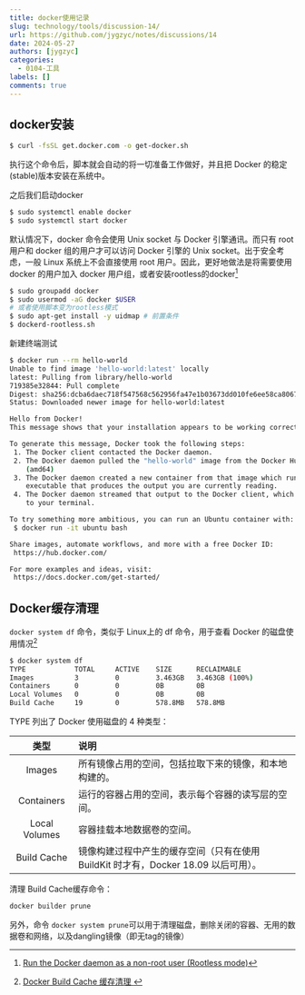 ```yaml
---
title: docker使用记录
slug: technology/tools/discussion-14/
url: https://github.com/jygzyc/notes/discussions/14
date: 2024-05-27
authors: [jygzyc]
categories: 
  - 0104-工具
labels: []
comments: true
---
```


<!-- docker-note -->

## docker安装

```bash
$ curl -fsSL get.docker.com -o get-docker.sh
```

执行这个命令后，脚本就会自动的将一切准备工作做好，并且把 Docker 的稳定(stable)版本安装在系统中。

之后我们启动docker

```bash
$ sudo systemctl enable docker
$ sudo systemctl start docker
```

默认情况下，docker 命令会使用 Unix socket 与 Docker 引擎通讯。而只有 root 用户和 docker 组的用户才可以访问 Docker 引擎的 Unix socket。出于安全考虑，一般 Linux 系统上不会直接使用 root 用户。因此，更好地做法是将需要使用 docker 的用户加入 docker 用户组，或者安装rootless的docker[^1]

```bash
$ sudo groupadd docker
$ sudo usermod -aG docker $USER
# 或者使用脚本变为rootless模式
$ sudo apt-get install -y uidmap # 前置条件
$ dockerd-rootless.sh
```

新建终端测试

```bash
$ docker run --rm hello-world
Unable to find image 'hello-world:latest' locally
latest: Pulling from library/hello-world
719385e32844: Pull complete 
Digest: sha256:dcba6daec718f547568c562956fa47e1b03673dd010fe6ee58ca806767031d1c
Status: Downloaded newer image for hello-world:latest

Hello from Docker!
This message shows that your installation appears to be working correctly.

To generate this message, Docker took the following steps:
 1. The Docker client contacted the Docker daemon.
 2. The Docker daemon pulled the "hello-world" image from the Docker Hub.
    (amd64)
 3. The Docker daemon created a new container from that image which runs the
    executable that produces the output you are currently reading.
 4. The Docker daemon streamed that output to the Docker client, which sent it
    to your terminal.

To try something more ambitious, you can run an Ubuntu container with:
 $ docker run -it ubuntu bash

Share images, automate workflows, and more with a free Docker ID:
 https://hub.docker.com/

For more examples and ideas, visit:
 https://docs.docker.com/get-started/
```

## Docker缓存清理

`docker system df`​​ 命令，类似于 Linux上的 df 命令，用于查看 Docker 的磁盘使用情况[^2]

```bash
$ docker system df
TYPE            TOTAL     ACTIVE    SIZE      RECLAIMABLE
Images          3         0         3.463GB   3.463GB (100%)
Containers      0         0         0B        0B
Local Volumes   0         0         0B        0B
Build Cache     19        0         578.8MB   578.8MB
```

TYPE 列出了 Docker 使用磁盘的 4 种类型：

|     类型      | 说明                                                                                |
| :-----------: | :---------------------------------------------------------------------------------- |
|    Images     | 所有镜像占用的空间，包括拉取下来的镜像，和本地构建的。                              |
|  Containers   | 运行的容器占用的空间，表示每个容器的读写层的空间。                                  |
| Local Volumes | 容器挂载本地数据卷的空间。                                                          |
|  Build Cache  | 镜像构建过程中产生的缓存空间（只有在使用 BuildKit 时才有，Docker 18.09 以后可用）。 |

清理 Build Cache缓存命令：

```bash
docker builder prune
```

另外，命令 `​​docker system prune`​​ 可以用于清理磁盘，删除关闭的容器、无用的数据卷和网络，以及dangling镜像（即无tag的镜像）

[^1]: [Run the Docker daemon as a non-root user (Rootless mode)](https://docs.docker.com/engine/security/rootless/)
[^2]: [Docker Build Cache 缓存清理 ](https://blog.51cto.com/u_1472521/5981360)
  
<script src="https://giscus.app/client.js"
    data-repo="jygzyc/notes"
    data-repo-id="R_kgDOJrOxMQ"
    data-mapping="number"
    data-term="14"
    data-reactions-enabled="1"
    data-emit-metadata="0"
    data-input-position="top"
    data-theme="preferred_color_scheme"
    data-lang="zh-CN"
    data-loading="lazy"
    crossorigin="anonymous"
    async>
</script>
